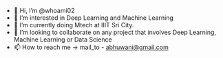 - 👋 Hi, I’m @whoami02
- 👀 I’m interested in Deep Learning and Machine Learning
- 🌱 I’m currently doing Mtech at IIIT Sri City.
- 💞️ I’m looking to collaborate on any project that involves Deep Learning, Machine Learning or Data Science
- 📫 How to reach me -> mail_to - abhuwani@gmail.com

<!---
whoami02/whoami02 is a ✨ special ✨ repository because its `README.md` (this file) appears on your GitHub profile.
You can click the Preview link to take a look at your changes.
--->
